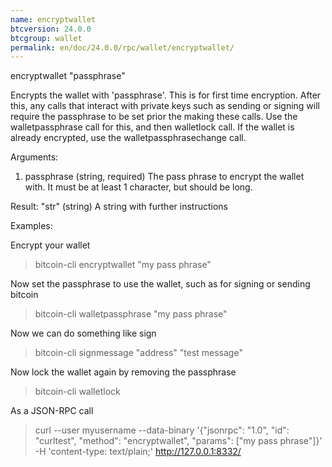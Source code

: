 ```yaml
---
name: encryptwallet
btcversion: 24.0.0
btcgroup: wallet
permalink: en/doc/24.0.0/rpc/wallet/encryptwallet/
---
```


encryptwallet "passphrase"

Encrypts the wallet with 'passphrase'. This is for first time encryption.
After this, any calls that interact with private keys such as sending or signing 
will require the passphrase to be set prior the making these calls.
Use the walletpassphrase call for this, and then walletlock call.
If the wallet is already encrypted, use the walletpassphrasechange call.

Arguments:
1. passphrase    (string, required) The pass phrase to encrypt the wallet with. It must be at least 1 character, but should be long.

Result:
"str"    (string) A string with further instructions

Examples:

Encrypt your wallet
> bitcoin-cli encryptwallet "my pass phrase"

Now set the passphrase to use the wallet, such as for signing or sending bitcoin
> bitcoin-cli walletpassphrase "my pass phrase"

Now we can do something like sign
> bitcoin-cli signmessage "address" "test message"

Now lock the wallet again by removing the passphrase
> bitcoin-cli walletlock 

As a JSON-RPC call
> curl --user myusername --data-binary '{"jsonrpc": "1.0", "id": "curltest", "method": "encryptwallet", "params": ["my pass phrase"]}' -H 'content-type: text/plain;' http://127.0.0.1:8332/


